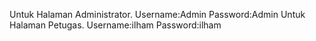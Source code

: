 Untuk Halaman Administrator. Username:Admin Password:Admin
Untuk Halaman Petugas. Username:ilham Password:ilham
